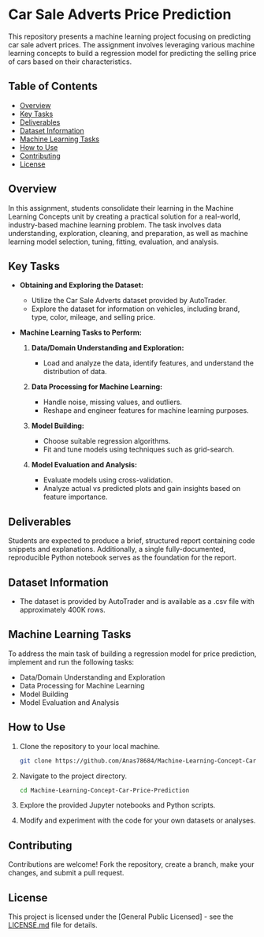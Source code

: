 # Car Sale Adverts Price Prediction

This repository presents a machine learning project focusing on predicting car sale advert prices. The assignment involves leveraging various machine learning concepts to build a regression model for predicting the selling price of cars based on their characteristics.

## Table of Contents

- [Overview](#overview)
- [Key Tasks](#key-tasks)
- [Deliverables](#deliverables)
- [Dataset Information](#dataset-information)
- [Machine Learning Tasks](#machine-learning-tasks)
- [How to Use](#how-to-use)
- [Contributing](#contributing)
- [License](#license)

## Overview

In this assignment, students consolidate their learning in the Machine Learning Concepts unit by creating a practical solution for a real-world, industry-based machine learning problem. The task involves data understanding, exploration, cleaning, and preparation, as well as machine learning model selection, tuning, fitting, evaluation, and analysis.

## Key Tasks

- **Obtaining and Exploring the Dataset:**
  - Utilize the Car Sale Adverts dataset provided by AutoTrader.
  - Explore the dataset for information on vehicles, including brand, type, color, mileage, and selling price.

- **Machine Learning Tasks to Perform:**
  1. **Data/Domain Understanding and Exploration:**
     - Load and analyze the data, identify features, and understand the distribution of data.

  2. **Data Processing for Machine Learning:**
     - Handle noise, missing values, and outliers.
     - Reshape and engineer features for machine learning purposes.

  3. **Model Building:**
     - Choose suitable regression algorithms.
     - Fit and tune models using techniques such as grid-search.

  4. **Model Evaluation and Analysis:**
     - Evaluate models using cross-validation.
     - Analyze actual vs predicted plots and gain insights based on feature importance.

## Deliverables

Students are expected to produce a brief, structured report containing code snippets and explanations. Additionally, a single fully-documented, reproducible Python notebook serves as the foundation for the report.

## Dataset Information

- The dataset is provided by AutoTrader and is available as a .csv file with approximately 400K rows.

## Machine Learning Tasks

To address the main task of building a regression model for price prediction, implement and run the following tasks:
- Data/Domain Understanding and Exploration
- Data Processing for Machine Learning
- Model Building
- Model Evaluation and Analysis

## How to Use

1. Clone the repository to your local machine.
   ```bash
   git clone https://github.com/Anas78684/Machine-Learning-Concept-Car-Price-Prediction.git
   ```

2. Navigate to the project directory.
   ```bash
   cd Machine-Learning-Concept-Car-Price-Prediction
   ```

3. Explore the provided Jupyter notebooks and Python scripts.

4. Modify and experiment with the code for your own datasets or analyses.

## Contributing

Contributions are welcome! Fork the repository, create a branch, make your changes, and submit a pull request.

## License

This project is licensed under the [General Public Licensed] - see the [LICENSE.md](LICENSE) file for details.
